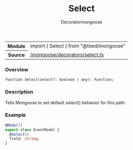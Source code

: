 
<header class="symbol-info-header"><h1 id="select">Select</h1><label class="symbol-info-type-label decorator">Decorator</label><label class="api-type-label mongoose" title="mongoose">mongoose</label></header>
<!-- summary -->
<section class="symbol-info"><table class="is-full-width"><tbody><tr><th>Module</th><td><div class="lang-typescript"><span class="token keyword">import</span> { Select }&nbsp;<span class="token keyword">from</span>&nbsp;<span class="token string">"@tsed/mongoose"</span></div></td></tr><tr><th>Source</th><td><a href="https://github.com/Romakita/ts-express-decorators/blob/v4.28.0/src//mongoose/decorators/select.ts#L0-L0">/mongoose/decorators/select.ts</a></td></tr></tbody></table></section>
<!-- overview -->


### Overview


<pre><code class="typescript-lang ">function <span class="token function">Select</span><span class="token punctuation">(</span>select?<span class="token punctuation">:</span> <span class="token keyword">boolean</span> | <span class="token keyword">any</span><span class="token punctuation">)</span><span class="token punctuation">:</span> Function<span class="token punctuation">;</span></code></pre>


<!-- Parameters -->

<!-- Description -->


### Description

Tells Mongoose to set default select() behavior for this path.

### Example

```typescript
@Model()
export class EventModel {
  @Select()
  field: string;
}
```

<!-- Members -->

